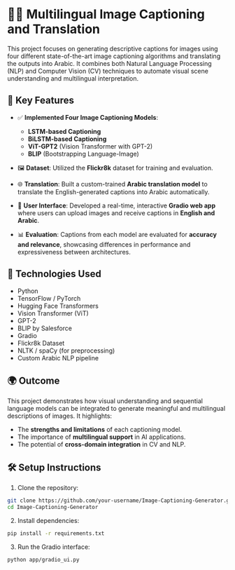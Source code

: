 # 🧠📸 Multilingual Image Captioning and Translation
  This project focuses on generating descriptive captions for images using four different state-of-the-art image captioning algorithms and translating the outputs into Arabic. It combines both Natural Language      Processing (NLP) and Computer Vision (CV) techniques to automate visual scene understanding and multilingual interpretation.

## 🚀 Key Features

- ✅ **Implemented Four Image Captioning Models**:
  - **LSTM-based Captioning**
  - **BiLSTM-based Captioning**
  - **ViT-GPT2** (Vision Transformer with GPT-2)
  - **BLIP** (Bootstrapping Language-Image)

- 🖼️ **Dataset**: Utilized the **Flickr8k** dataset for training and evaluation.

- 🌐 **Translation**: Built a custom-trained **Arabic translation model** to translate the English-generated captions into Arabic automatically.

- 💬 **User Interface**: Developed a real-time, interactive **Gradio web app** where users can upload images and receive captions in **English and Arabic**.

- 📊 **Evaluation**: Captions from each model are evaluated for **accuracy and relevance**, showcasing differences in performance and expressiveness between architectures.

## 🧪 Technologies Used

- Python
- TensorFlow / PyTorch
- Hugging Face Transformers
- Vision Transformer (ViT)
- GPT-2
- BLIP by Salesforce
- Gradio
- Flickr8k Dataset
- NLTK / spaCy (for preprocessing)
- Custom Arabic NLP pipeline

## 🌍 Outcome

This project demonstrates how visual understanding and sequential language models can be integrated to generate meaningful and multilingual descriptions of images. It highlights:
- The **strengths and limitations** of each captioning model.
- The importance of **multilingual support** in AI applications.
- The potential of **cross-domain integration** in CV and NLP.

## 🛠️ Setup Instructions
  1. Clone the repository:
   ```bash
   git clone https://github.com/your-username/Image-Captioning-Generator.git
   cd Image-Captioning-Generator
  ```
  2. Install dependencies:
  ```bash
  pip install -r requirements.txt
  ```
  3. Run the Gradio interface:
   ```bash
   python app/gradio_ui.py
   ```
     

